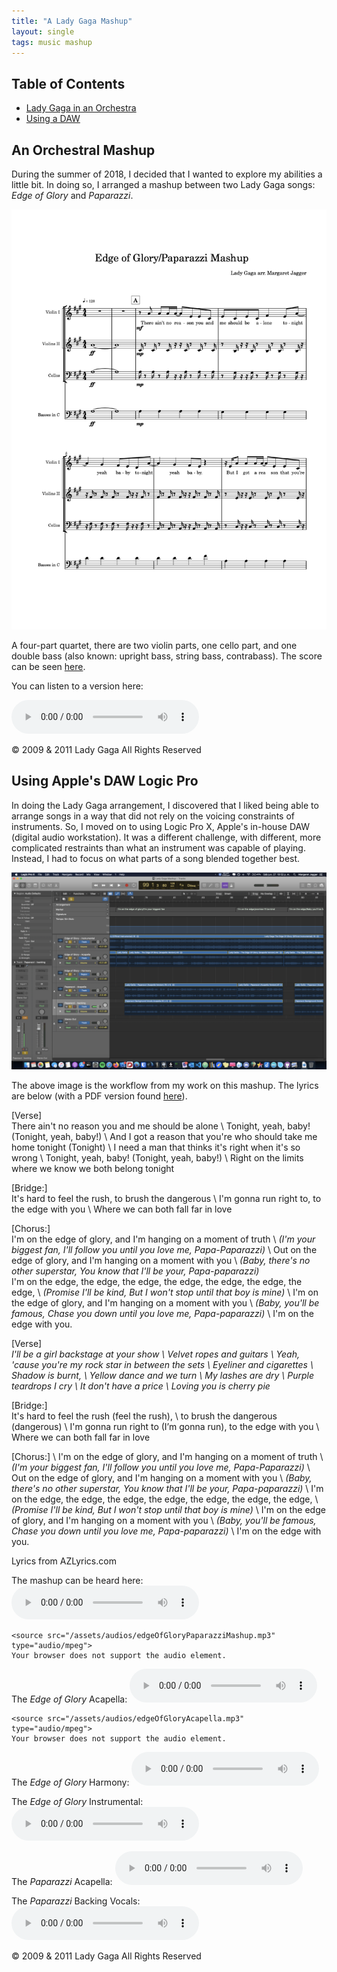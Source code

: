 ```yaml
---
title: "A Lady Gaga Mashup"
layout: single
tags: music mashup
---
```

## Table of Contents
-   [Lady Gaga in an Orchestra](#an-orchestral-mashup)
-   [Using a DAW](#using-apples-daw-logic-pro)

## An Orchestral Mashup
During the summer of 2018, I decided that I wanted to explore my abilities a little bit. In doing so, I arranged a mashup between two Lady Gaga songs: _Edge of Glory_ and _Paparazzi_.

<img src="/assets/images/ladyGagaPreview.jpeg" alt="Preview of the score of the Edge of Glory & Paparazzi mashup" style="max-width:100% height:auto">

A four-part quartet, there are two violin parts, one cello part, and one double bass (also known: upright bass, string bass, contrabass). The score can be seen [here](/assets/pdfs/ladyGagaScore.pdf).

You can listen to a version here:  

<audio controls>

    <source src="/assets/audios/ladyGagaInstrumental.mp3" type="audio/mpeg">
    Your browser does not support the audio element.

</audio>

© 2009 & 2011 Lady Gaga All Rights Reserved

## Using Apple's DAW Logic Pro

In doing the Lady Gaga arrangement, I discovered that I liked being able to arrange songs in a way that did not rely on the voicing constraints of instruments. So, I moved on to using Logic Pro X, Apple's in-house DAW (digital audio workstation). It was a different challenge, with different, more complicated restraints than what an instrument was capable of playing. Instead, I had to focus on what parts of a song blended together best.

<img src="/assets/images/edgeofGlory.jpeg" alt="Preview the workflow of this mashup in Logic Pro X" style="max-width:100% height:auto">

The above image is the workflow from my work on this mashup. The lyrics are below (with a PDF version found [here](/assets/pdfs/edgeOfGloryPaparazziMashupLyrics.pdf)).

[Verse]  
There ain't no reason you and me should be alone \\
Tonight, yeah, baby! (Tonight, yeah, baby!) \\
And I got a reason that you're who should take me home tonight (Tonight) \\
I need a man that thinks it's right when it's so wrong \\
Tonight, yeah, baby! (Tonight, yeah, baby!) \\
Right on the limits where we know we both belong tonight

[Bridge:]  
It's hard to feel the rush, to brush the dangerous \\
I'm gonna run right to, to the edge with you \\
Where we can both fall far in love

[Chorus:]  
I'm on the edge of glory, and I'm hanging on a moment of truth \\
_(I'm your biggest fan, I'll follow you until you love me, Papa-Paparazzi)_ \\
Out on the edge of glory, and I'm hanging on a moment with you \\
_(Baby, there's no other superstar, You know that I'll be your, Papa-paparazzi)_  
I'm on the edge, the edge, the edge, the edge, the edge, the edge, the edge, \\
_(Promise I'll be kind, But I won't stop until that boy is mine)_ \\
I'm on the edge of glory, and I'm hanging on a moment with you \\
_(Baby, you'll be famous, Chase you down until you love me, Papa-paparazzi)_ \\
I'm on the edge with you.

[Verse]  
_I'll be a girl backstage at your show \\
Velvet ropes and guitars \\
Yeah, 'cause you're my rock star in between the sets \\
Eyeliner and cigarettes \\
Shadow is burnt, \\
Yellow dance and we turn \\
My lashes are dry \\
Purple teardrops I cry \\
It don't have a price \\
Loving you is cherry pie_

[Bridge:]  
It's hard to feel the rush ​(feel the rush),​ \\
to brush the dangerous ​(dangerous) \\
I'm gonna run right to (I’m gonna run), to the edge with you \\
Where we can both fall far in love

[Chorus:] \\
I'm on the edge of glory, and I'm hanging on a moment of truth \\
_(I'm your biggest fan, I'll follow you until you love me, Papa-Paparazzi)_ \\
Out on the edge of glory, and I'm hanging on a moment with you \\
_(Baby, there's no other superstar, You know that I'll be your, Papa-paparazzi)_ \\
I'm on the edge, the edge, the edge, the edge, the edge, the edge, the edge, \\
_(Promise I'll be kind, But I won't stop until that boy is mine)_ \\
I'm on the edge of glory, and I'm hanging on a moment with you \\
_(Baby, you'll be famous, Chase you down until you love me, Papa-paparazzi)_ \\
I'm on the edge with you.

Lyrics from AZLyrics.com

The mashup can be heard here:
<audio controls>

    <source src="/assets/audios/edgeOfGloryPaparazziMashup.mp3" type="audio/mpeg">
    Your browser does not support the audio element.

</audio>

The _Edge of Glory_ Acapella:
<audio controls>

    <source src="/assets/audios/edgeOfGloryAcapella.mp3" type="audio/mpeg">
    Your browser does not support the audio element.

</audio>


The _Edge of Glory_ Harmony:
<audio controls>
    <source src="/assets/audios/edgeOfGloryHarmony.mp3" type="audio/mpeg">
</audio>


The _Edge of Glory_ Instrumental:
<audio controls>
    <source src="/assets/audios/edgeOfGloryInstrumental.mp3" type="audio/mpeg">
    Your browser does not support this audio element.
</audio>


The _Paparazzi_ Acapella:
<audio controls>
    <source src="/assets/audios/paparazziAcapella.mp3" type="audio/mpeg">
    Your browser does not support the audio element.
</audio>


The _Paparazzi_ Backing Vocals:
<audio controls>
    <source src="/assets/audios/paparazziBacking.mp3" type="audio/mpeg">
    Your browser does not support this audio element.
</audio>

© 2009 & 2011 Lady Gaga All Rights Reserved
